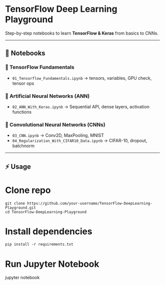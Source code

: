 # TensorFlow Deep Learning Playground 

Step-by-step notebooks to learn **TensorFlow & Keras** from basics to CNNs.  

---

## 📂 Notebooks  

### 🔹 TensorFlow Fundamentals  
- `01_Tensorflow_Fundamentals.ipynb` → tensors, variables, GPU check, tensor ops  

### 🔹 Artificial Neural Networks (ANN)  
- `02_ANN_With_Keras.ipynb` → Sequential API, dense layers, activation functions  

### 🔹 Convolutional Neural Networks (CNNs)  
- `03_CNN.ipynb` → Conv2D, MaxPooling, MNIST  
- `04_Regularization_With_CIFAR10_Data.ipynb` → CIFAR-10, dropout, batchnorm  

---

## ⚡ Usage  

# Clone repo
```
git clone https://github.com/your-username/TensorFlow-DeepLearning-Playground.git
cd TensorFlow-DeepLearning-Playground
```
# Install dependencies
```
pip install -r requirements.txt
```
# Run Jupyter Notebook
jupyter notebook
